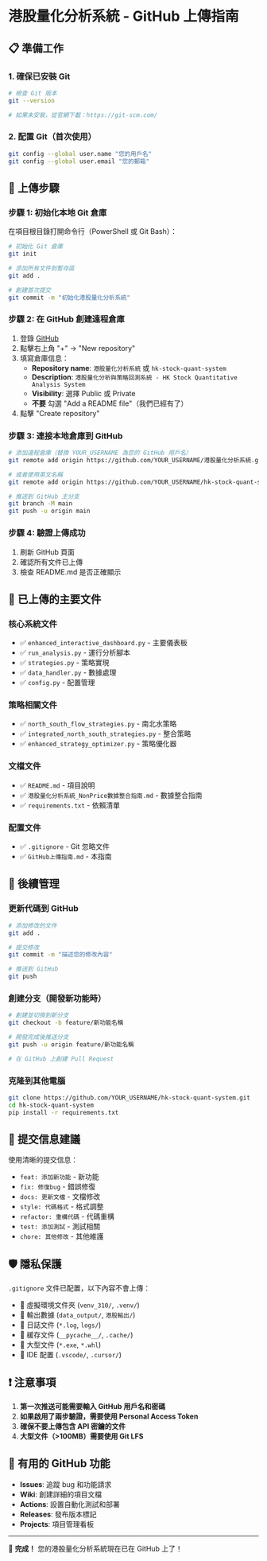 # 港股量化分析系統 - GitHub 上傳指南

## 📋 準備工作

### 1. 確保已安裝 Git
```bash
# 檢查 Git 版本
git --version

# 如果未安裝，從官網下載：https://git-scm.com/
```

### 2. 配置 Git（首次使用）
```bash
git config --global user.name "您的用戶名"
git config --global user.email "您的郵箱"
```

## 🚀 上傳步驟

### 步驟 1: 初始化本地 Git 倉庫
在項目根目錄打開命令行（PowerShell 或 Git Bash）：

```bash
# 初始化 Git 倉庫
git init

# 添加所有文件到暫存區
git add .

# 創建首次提交
git commit -m "初始化港股量化分析系統"
```

### 步驟 2: 在 GitHub 創建遠程倉庫

1. 登錄 [GitHub](https://github.com)
2. 點擊右上角 "+" → "New repository"
3. 填寫倉庫信息：
   - **Repository name**: `港股量化分析系統` 或 `hk-stock-quant-system`
   - **Description**: `港股量化分析與策略回測系統 - HK Stock Quantitative Analysis System`
   - **Visibility**: 選擇 Public 或 Private
   - **不要** 勾選 "Add a README file"（我們已經有了）
4. 點擊 "Create repository"

### 步驟 3: 連接本地倉庫到 GitHub

```bash
# 添加遠程倉庫（替換 YOUR_USERNAME 為您的 GitHub 用戶名）
git remote add origin https://github.com/YOUR_USERNAME/港股量化分析系統.git

# 或者使用英文名稱
git remote add origin https://github.com/YOUR_USERNAME/hk-stock-quant-system.git

# 推送到 GitHub 主分支
git branch -M main
git push -u origin main
```

### 步驟 4: 驗證上傳成功

1. 刷新 GitHub 頁面
2. 確認所有文件已上傳
3. 檢查 README.md 是否正確顯示

## 📁 已上傳的主要文件

### 核心系統文件
- ✅ `enhanced_interactive_dashboard.py` - 主要儀表板
- ✅ `run_analysis.py` - 運行分析腳本
- ✅ `strategies.py` - 策略實現
- ✅ `data_handler.py` - 數據處理
- ✅ `config.py` - 配置管理

### 策略相關文件
- ✅ `north_south_flow_strategies.py` - 南北水策略
- ✅ `integrated_north_south_strategies.py` - 整合策略
- ✅ `enhanced_strategy_optimizer.py` - 策略優化器

### 文檔文件
- ✅ `README.md` - 項目說明
- ✅ `港股量化分析系統_NonPrice數據整合指南.md` - 數據整合指南
- ✅ `requirements.txt` - 依賴清單

### 配置文件
- ✅ `.gitignore` - Git 忽略文件
- ✅ `GitHub上傳指南.md` - 本指南

## 🔧 後續管理

### 更新代碼到 GitHub
```bash
# 添加修改的文件
git add .

# 提交修改
git commit -m "描述您的修改內容"

# 推送到 GitHub
git push
```

### 創建分支（開發新功能時）
```bash
# 創建並切換到新分支
git checkout -b feature/新功能名稱

# 開發完成後推送分支
git push -u origin feature/新功能名稱

# 在 GitHub 上創建 Pull Request
```

### 克隆到其他電腦
```bash
git clone https://github.com/YOUR_USERNAME/hk-stock-quant-system.git
cd hk-stock-quant-system
pip install -r requirements.txt
```

## 📝 提交信息建議

使用清晰的提交信息：
- `feat: 添加新功能` - 新功能
- `fix: 修復bug` - 錯誤修復
- `docs: 更新文檔` - 文檔修改
- `style: 代碼格式` - 格式調整
- `refactor: 重構代碼` - 代碼重構
- `test: 添加測試` - 測試相關
- `chore: 其他修改` - 其他維護

## 🛡️ 隱私保護

`.gitignore` 文件已配置，以下內容不會上傳：
- 🚫 虛擬環境文件夾 (`venv_310/`, `.venv/`)
- 🚫 輸出數據 (`data_output/`, `港股輸出/`)
- 🚫 日誌文件 (`*.log`, `logs/`)
- 🚫 緩存文件 (`__pycache__/`, `.cache/`)
- 🚫 大型文件 (`*.exe`, `*.whl`)
- 🚫 IDE 配置 (`.vscode/`, `.cursor/`)

## ❗ 注意事項

1. **第一次推送可能需要輸入 GitHub 用戶名和密碼**
2. **如果啟用了兩步驗證，需要使用 Personal Access Token**
3. **確保不要上傳包含 API 密鑰的文件**
4. **大型文件（>100MB）需要使用 Git LFS**

## 🔗 有用的 GitHub 功能

- **Issues**: 追蹤 bug 和功能請求
- **Wiki**: 創建詳細的項目文檔
- **Actions**: 設置自動化測試和部署
- **Releases**: 發布版本標記
- **Projects**: 項目管理看板

---

🎉 **完成！** 您的港股量化分析系統現在已在 GitHub 上了！ 